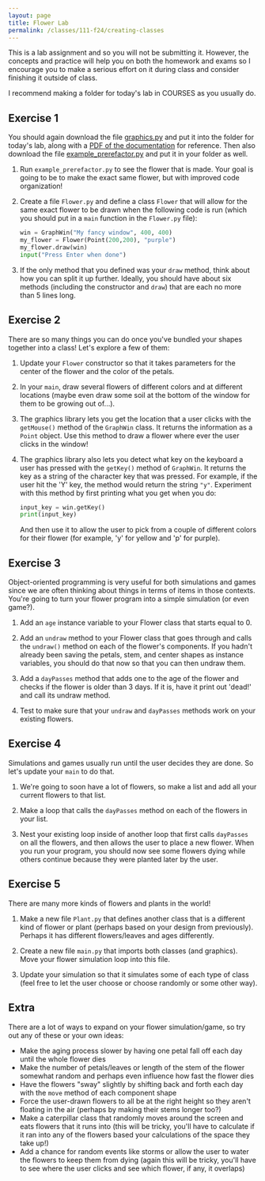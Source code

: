 ```yaml
---
layout: page
title: Flower Lab
permalink: /classes/111-f24/creating-classes
---
```


This is a lab assignment and so you will not be submitting it.
However, the concepts and practice will help you on both the homework and exams so I encourage you to make a serious effort on it during class and consider finishing it outside of class.

I recommend making a folder for today's lab in COURSES as you usually do.

## Exercise 1
You should again download the file [graphics.py](/classes/111-w22/graphics.py) and put it into the folder for today's lab, along with a [PDF of the documentation](/classes/111-w24/graphics.pdf) for reference. 
Then also download the file [example_prerefactor.py](/classes/111-f22/example_prerefactor.py) and put it in your folder as well.

1. Run `example_prerefactor.py` to see the flower that is made. Your goal is going to be to make the exact same flower, but with improved code organization!

2. Create a file `Flower.py` and define a class `Flower` that will allow for the same exact flower to be drawn when the following code is run (which you should put in a `main` function in the `Flower.py` file):

    ```python
    win = GraphWin("My fancy window", 400, 400)
    my_flower = Flower(Point(200,200), "purple")
    my_flower.draw(win)
    input("Press Enter when done")
    ```

3. If the only method that you defined was your `draw` method, think about how you can split it up further. Ideally, you should have about six methods (including the constructor and `draw`) that are each no more than 5 lines long.

## Exercise 2
There are so many things you can do once you've bundled your shapes together into a class! Let's explore a few of them:

1. Update your `Flower` constructor so that it takes parameters for the center of the flower and the color of the petals.

2. In your `main`, draw several flowers of different colors and at different locations (maybe even draw some soil at the bottom of the window for them to be growing out of...).

3. The graphics library lets you get the location that a user clicks with the `getMouse()` method of the `GraphWin` class. It returns the information as a `Point` object. Use this method to draw a flower where ever the user clicks in the window!

4. The graphics library also lets you detect what key on the keyboard a user has pressed with the `getKey()` method of `GraphWin`. It returns the key as a string of the character key that was pressed. For example, if the user hit the 'Y' key, the method would return the string `"y"`. Experiment with this method by first printing what you get when you do:

    ```python
    input_key = win.getKey()
    print(input_key)
    ```

    And then use it to allow the user to pick from a couple of different colors for their flower (for example, 'y' for yellow and 'p' for purple).


## Exercise 3
Object-oriented programming is very useful for both simulations and games since we are often thinking about things in terms of items in those contexts.
You're going to turn your flower program into a simple simulation (or even game?).

1. Add an `age` instance variable to your Flower class that starts equal to 0.

2. Add an `undraw` method to your Flower class that goes through and calls the `undraw()` method on each of the flower's components. If you hadn't already been saving the petals, stem, and center shapes as instance variables, you should do that now so that you can then undraw them.

3. Add a `dayPasses` method that adds one to the age of the flower and checks if the flower is older than 3 days. If it is, have it print out 'dead!' and call its undraw method.

4. Test to make sure that your `undraw` and `dayPasses` methods work on your existing flowers.

## Exercise 4
Simulations and games usually run until the user decides they are done. So let's update your `main` to do that.

1. We're going to soon have a lot of flowers, so make a list and add all your current flowers to that list.

2. Make a loop that calls the `dayPasses` method on each of the flowers in your list.

3. Nest your existing loop inside of another loop that first calls `dayPasses` on all the flowers, and then allows the user to place a new flower. When you run your program, you should now see some flowers dying while others continue because they were planted later by the user.

## Exercise 5
There are many more kinds of flowers and plants in the world! 

1. Make a new file `Plant.py` that defines another class that is a different kind of flower or plant (perhaps based on your design from previously). Perhaps it has different flowers/leaves and ages differently.

2. Create a new file `main.py` that imports both classes (and graphics). Move your flower simulation loop into this file.

3. Update your simulation so that it simulates some of each type of class (feel free to let the user choose or choose randomly or some other way). 

## Extra
There are a lot of ways to expand on your flower simulation/game, so try out any of these or your own ideas:
* Make the aging process slower by having one petal fall off each day until the whole flower dies
* Make the number of petals/leaves or length of the stem of the flower somewhat random and perhaps even influence how fast the flower dies
* Have the flowers "sway" slightly by shifting back and forth each day with the `move` method of each component shape
* Force the user-drawn flowers to all be at the right height so they aren't floating in the air (perhaps by making their stems longer too?)
* Make a caterpillar class that randomly moves around the screen and eats flowers that it runs into (this will be tricky, you'll have to calculate if it ran into any of the flowers based your calculations of the space they take up!)
* Add a chance for random events like storms or allow the user to water the flowers to keep them from dying (again this will be tricky, you'll have to see where the user clicks and see which flower, if any, it overlaps)